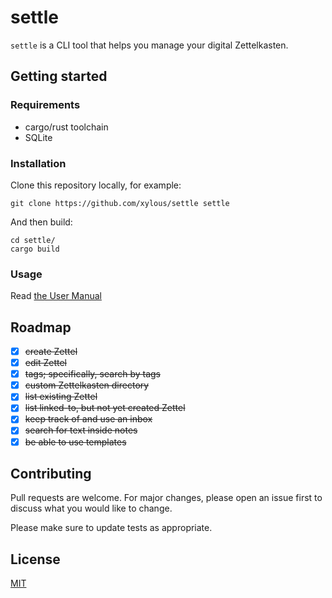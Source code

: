 # settle

`settle` is a CLI tool that helps you manage your digital Zettelkasten.

## Getting started

### Requirements

* cargo/rust toolchain
* SQLite

### Installation

Clone this repository locally, for example:

```
git clone https://github.com/xylous/settle settle
```

And then build:

```
cd settle/
cargo build
```

### Usage

Read [the User Manual](./USER-MANUAL.md)

## Roadmap

- [x] ~~create Zettel~~
- [x] ~~edit Zettel~~
- [x] ~~tags; specifically, search by tags~~
- [x] ~~custom Zettelkasten directory~~
- [x] ~~list existing Zettel~~
- [x] ~~list linked-to, but not yet created Zettel~~
- [x] ~~keep track of and use an inbox~~
- [x] ~~search for text inside notes~~
- [x] ~~be able to use templates~~

## Contributing

Pull requests are welcome. For major changes, please open an issue first to
discuss what you would like to change.

Please make sure to update tests as appropriate.

## License

[MIT](LICENSE)
